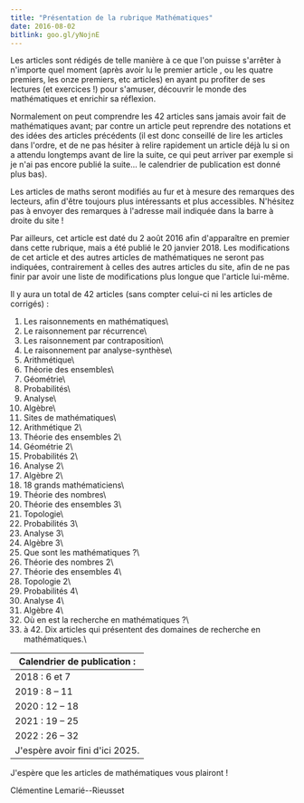```yaml
---
title: "Présentation de la rubrique Mathématiques"
date: 2016-08-02
bitlink: goo.gl/yNojnE
---
```


Les articles sont rédigés de telle manière à ce que l'on puisse s'arrêter à n'importe quel moment (après avoir lu le premier article , ou les quatre premiers, les onze premiers, etc articles) en ayant pu profiter de ses lectures (et exercices !) pour s'amuser, découvrir le monde des mathématiques et enrichir sa réflexion.

Normalement on peut comprendre les 42 articles sans jamais avoir fait de mathématiques avant; par contre un article peut reprendre des notations et des idées des articles précédents (il est donc conseillé de lire les articles dans l'ordre, et de ne pas hésiter à relire rapidement un article déjà lu si on a attendu longtemps avant de lire la suite, ce qui peut arriver par exemple si je n'ai pas encore publié la suite... le calendrier de publication est donné plus bas).

Les articles de maths seront modifiés au fur et à mesure des remarques des lecteurs, afin d'être toujours plus intéressants et plus accessibles. N'hésitez pas à envoyer des remarques à l'adresse mail indiquée dans la barre à droite du site ! 

Par ailleurs, cet article est daté du 2 août 2016 afin d'apparaître en premier dans cette rubrique, mais a été publié le 20 janvier 2018. Les modifications de cet article et des autres articles de mathématiques ne seront pas indiquées, contrairement à celles des autres articles du site, afin de ne pas finir par avoir une liste de modifications plus longue que l'article lui-même.

Il y aura un total de 42 articles (sans compter celui-ci ni les articles de corrigés) :

1) Les raisonnements en mathématiques\\
2) Le raisonnement par récurrence\\
3) Les raisonnement par contraposition\\
4) Le raisonnement par analyse-synthèse\\
5) Arithmétique\\
6) Théorie des ensembles\\
7) Géométrie\\
8) Probabilités\\
9) Analyse\\
10) Algèbre\\
11) Sites de mathématiques\\
12) Arithmétique 2\\
13) Théorie des ensembles 2\\
14) Géométrie 2\\
15) Probabilités 2\\
16) Analyse 2\\
17) Algèbre 2\\
18) 18 grands mathématiciens\\
19) Théorie des nombres\\
20) Théorie des ensembles 3\\
21) Topologie\\
22) Probabilités 3\\
23) Analyse 3\\
24) Algèbre 3\\
25) Que sont les mathématiques ?\\
26) Théorie des nombres 2\\
27) Théorie des ensembles 4\\
28) Topologie 2\\
29) Probabilités 4\\
30) Analyse 4\\
31) Algèbre 4\\
32) Où en est la recherche en mathématiques ?\\
33) à 42. Dix articles qui présentent des domaines de recherche en mathématiques.\\

 
| Calendrier de publication : | 
|-----------------------------|
| 2018 : 6 et 7 | 
| 2019 : 8 – 11 | 
| 2020 : 12 – 18 | 
| 2021 : 19 – 25 | 
| 2022 : 26 – 32 | 
| J'espère avoir fini d'ici 2025. |

J'espère que les articles de mathématiques vous plairont !

Clémentine Lemarié--Rieusset
